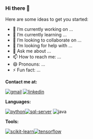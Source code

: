 ### Hi there 👋

Here are some ideas to get you started:

- 🔭 I’m currently working on ...
- 🌱 I’m currently learning ...
- 👯 I’m looking to collaborate on ...
- 🤔 I’m looking for help with ...
- 💬 Ask me about ...
- 📫 How to reach me: ...
- 😄 Pronouns: ...
- ⚡ Fun fact: ...


**Contact me at:**

[![gmail](https://user-images.githubusercontent.com/91745514/145735096-19489817-86c1-4f98-88b9-ecf798668b50.png)][1]  [![linkedin](https://user-images.githubusercontent.com/91745514/145735097-cb00b25a-7a72-4368-8044-708e0bcb7c31.png)][2]


**Languages:**

[![python](https://user-images.githubusercontent.com/91745514/145735106-f50da9fd-083e-467f-9199-27992dfadf7f.png)][3][![sql-server](https://user-images.githubusercontent.com/91745514/145735137-8ae37261-f363-4256-a55a-7790d2b9852f.png)][4] ![java](https://user-images.githubusercontent.com/91745514/145735176-cce740e9-1316-442b-b282-92c76a6859d5.png)


**Tools:**

[![scikit-learn](https://user-images.githubusercontent.com/91745514/145735211-4cb8beb1-1966-4316-9798-162babac274d.png)][6][![tensorflow](https://user-images.githubusercontent.com/91745514/145735243-52da7352-e808-4fdd-aae5-1330d320c82d.png)][4]





[1]: http://www.gmail.com/your_contact_info
[2]: https://www.linkedin.com/in/your_contact_info
[3]:python
[4]:sql
[5]:java
[6]:scikit-learn
[7]:tensorflow










